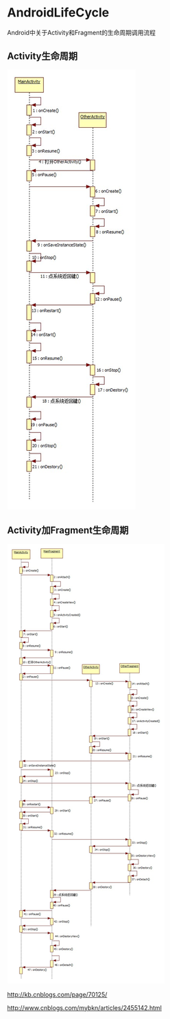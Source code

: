 # AndroidLifeCycle
Android中关于Activity和Fragment的生命周期调用流程

## Activity生命周期

![Activity生命周期图](https://raw.githubusercontent.com/shenjianli/AndroidLifeCycle/master/img/ActivityLifeCycle.jpg)

## Activity加Fragment生命周期

![Activity加Fragment生命周期图](https://raw.githubusercontent.com/shenjianli/AndroidLifeCycle/master/img/ActivityFragmentLifeCycle.jpg)


http://kb.cnblogs.com/page/70125/

http://www.cnblogs.com/mybkn/articles/2455142.html